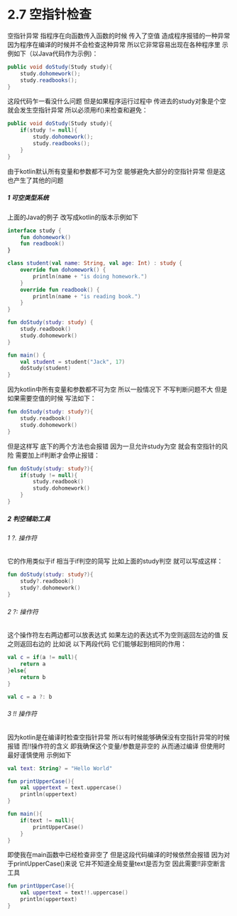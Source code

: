 # 2.7 空指针检查

空指针异常 指程序在向函数传入函数的时候 传入了空值 造成程序报错的一种异常 因为程序在编译的时候并不会检查这种异常 所以它非常容易出现在各种程序里 示例如下（以Java代码作为示例)：

```java
public void doStudy(Study study){
	study.dohomework();
	study.readbooks();
}
```

这段代码乍一看没什么问题 但是如果程序运行过程中 传进去的study对象是个空 就会发生空指针异常 所以必须用if()来检查和避免：

```java
public void doStudy(Study study){
	if(study != null){
		study.dohomework();
		study.readbooks();
	}
}

```

由于kotlin默认所有变量和参数都不可为空 能够避免大部分的空指针异常 但是这也产生了其他的问题

##### 1 可空类型系统

上面的Java的例子 改写成kotlin的版本示例如下

```kotlin
interface study {
    fun dohomework()
    fun readbook()
}

class student(val name: String, val age: Int) : study {
    override fun dohomework() {
        println(name + "is doing homework.")
    }
    override fun readbook() {
        println(name + "is reading book.")
    }
}

fun doStudy(study: study) {
    study.readbook()
    study.dohomework()
}

fun main() {
    val student = student("Jack", 17)
    doStudy(student)
}
```

因为kotlin中所有变量和参数都不可为空 所以一般情况下 不写判断问题不大 但是如果需要空值的时候 写法如下：

```kotlin
fun doStudy(study: study?){
	study.readbook()
	study.dohomework()
}
```

但是这样写 底下的两个方法也会报错 因为一旦允许study为空 就会有空指针的风险 需要加上if判断才会停止报错：

```kotlin
fun doStudy(study: study?){
	if(study != null){
		study.readbook()
		study.dohomework()
	}
}
```

##### 2 判空辅助工具

###### 1 ?. 操作符

它的作用类似于if 相当于if判空的简写 比如上面的study判空 就可以写成这样：

```kotlin
fun doStudy(study: study?){
	study?.readbook()
	study?.dohomework()
}
```

###### 2 ?: 操作符

这个操作符左右两边都可以放表达式 如果左边的表达式不为空则返回左边的值 反之则返回右边的 比如说 以下两段代码 它们能够起到相同的作用：

```kotlin
val c = if(a != null){
	return a
}else{
	return b
}
```

```kotlin
val c = a ?: b
```

###### 3 !! 操作符

因为kotlin是在编译时检查空指针异常 所以有时候能够确保没有空指针异常的时候报错 而!!操作符的含义 即我确保这个变量/参数是非空的 从而通过编译 但使用时最好谨慎使用 示例如下

```kotlin
val text: String? = "Hello World"

fun printUpperCase(){
	val uppertext = text.uppercase()
	println(uppertext)
}

fun main(){
	if(text != null){
		printUpperCase()
	}
}
```

即使我在main函数中已经检查非空了 但是这段代码编译的时候依然会报错 因为对于printUpperCase()来说 它并不知道全局变量text是否为空 因此需要!!非空断言工具

```kotlin
fun printUpperCase(){
	val uppertext = text!!.uppercase()
	println(uppertext)
}
```
